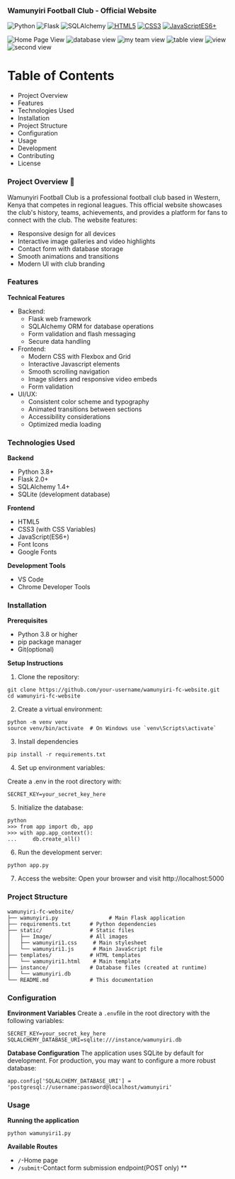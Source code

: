 ### Wamunyiri Football Club - Official Website

![Python](https://img.shields.io/badge/Python-3.8+-blue?logo=python)
![Flask](https://img.shields.io/badge/Flask-2.0+-black?logo=flask)
![SQLAlchemy](https://img.shields.io/badge/SQLAlchemy-lightgrey?logo=sqlalchemy)
[![HTML5](https://img.shields.io/badge/HTML5-E34F26?logo=html5&logoColor=white)](https://developer.mozilla.org/en-US/docs/Web/HTML)
[![CSS3](https://img.shields.io/badge/CSS3-1572B6?logo=css3&logoColor=white)](https://developer.mozilla.org/en-US/docs/Web/CSS)
[![JavaScriptES6+](https://img.shields.io/badge/JavaScriptES6+-F7DF1E?logo=javascriptES6+&logoColor=black)](https://developer.mozilla.org/en-US/docs/Web/JavaScript)

![Home Page View](/teampage.png)
![database view](/contact.png)
![my team view](/myteam.png)
![table view](/table.png)
![view](/view.png)
![second view](/view1.png)

# Table of Contents

  - Project Overview
  - Features
  - Technologies Used
  - Installation
  - Project Structure
  - Configuration
  - Usage
  - Development
  - Contributing
  - License

### Project Overview 🎯

Wamunyiri Football Club is a professional football club based in Western, Kenya that competes in regional leagues. This official website showcases the club's history, teams, achievements, and provides a platform for fans to connect with the club.
The website features:
 - Responsive design for all devices
 - Interactive image galleries and video highlights
 - Contact form with database storage
 - Smooth animations and transitions
 - Modern UI with club branding

### Features
**Technical Features**
 - Backend:
     - Flask web framework
     - SQLAlchemy ORM for database operations
     - Form validation and flash messaging
     - Secure data handling
  - Frontend:
     - Modern CSS with Flexbox and Grid
     - Interactive Javascript elements
     - Smooth scrolling navigation
     - Image sliders and responsive video embeds
     - Form validation
  - UI/UX:
      - Consistent color scheme and typography
      - Animated transitions between sections
      - Accessibility considerations
      - Optimized media loading

 ### Technologies Used
**Backend**
   - Python 3.8+
   - Flask 2.0+
   - SQLAlchemy 1.4+
   - SQLite (development database)

**Frontend**
   - HTML5
   - CSS3 (with CSS Variables)
   - JavaScript(ES6+)
   - Font Icons
   - Google Fonts

**Development Tools**
   - VS Code 
   - Chrome Developer Tools

### Installation

**Prerequisites**
   - Python 3.8 or higher
   - pip package manager
   - Git(optional)

**Setup Instructions**

1. Clone the repository:
```
git clone https://github.com/your-username/wamunyiri-fc-website.git
cd wamunyiri-fc-website
```
2. Create a virtual environment:
```
python -m venv venv
source venv/bin/activate  # On Windows use `venv\Scripts\activate`
```
3. Install dependencies
```
pip install -r requirements.txt
```
4. Set up environment variables:

Create a .env in the root directory with:
```
SECRET_KEY=your_secret_key_here
```
5. Initialize the database:
```
python
>>> from app import db, app
>>> with app.app_context():
...     db.create_all()
```
6. Run the development server:
```
python app.py
```
7. Access the website:
Open your browser and visit http://localhost:5000

### Project Structure
```
wamunyiri-fc-website/
├── wamunyiri.py                # Main Flask application
├── requirements.txt      # Python dependencies
├── static/               # Static files
│   ├── Image/            # All images
│   ├── wamunyiri1.css     # Main stylesheet
│   └── wamunyiri1.js      # Main JavaScript file
├── templates/            # HTML templates
│   └── wamunyiri1.html    # Main template
├── instance/             # Database files (created at runtime)
│   └── wamunyiri.db
└── README.md             # This documentation
```
### Configuration

**Environment Variables**
Create a ```.env```file in the root directory with the following variables:
```
SECRET_KEY=your_secret_key_here
SQLALCHEMY_DATABASE_URI=sqlite:///instance/wamunyiri.db
```
**Database Configuration**
The application uses SQLite by default for development. For production, you may want to configure a more robust database:
```
app.config['SQLALCHEMY_DATABASE_URI'] = 'postgresql://username:password@localhost/wamunyiri'
```

### Usage
**Running the application**
```
python wamunyiri1.py
```
**Available Routes**
- ```/```-Home page
- ```/submit```-Contact form submission endpoint(POST only)
**























































 














































































